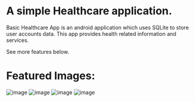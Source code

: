 # A simple Healthcare application.

Basic Healthcare App is an android application which uses SQLite to store user accounts data. This app provides health related information and services.

See more features below.

# Featured Images:
![image](https://github.com/ShailajaDongare/Healthcare/assets/146921020/07167690-4377-4ad6-a2e7-3285188e6cc7)   ![image](https://github.com/ShailajaDongare/Healthcare/assets/146921020/7551f6f2-c5c1-4fc7-b637-ff0966496653)    ![image](https://github.com/ShailajaDongare/Healthcare/assets/146921020/4ed005ce-7a94-424c-986e-dfe7c31704e0)    ![image](https://github.com/ShailajaDongare/Healthcare/assets/146921020/4357acf3-d4f0-43ec-aeae-128667613f84)




